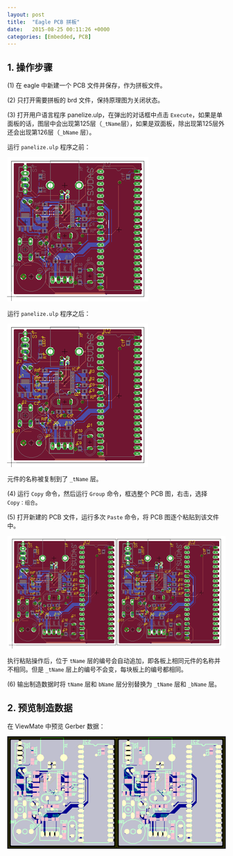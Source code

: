 ```yaml
---
layout: post
title:  "Eagle PCB 拼板"
date:   2015-08-25 00:11:26 +0000
categories: [Embedded, PCB]
---
```



## 1. 操作步骤

(1) 在 eagle 中新建一个 PCB 文件并保存，作为拼板文件。

(2) 只打开需要拼板的 brd 文件，保持原理图为关闭状态。

(3) 打开用户语言程序 panelize.ulp，在弹出的对话框中点击 `Execute`，如果是单面板的话，图层中会出现第125层（`_tName`层），如果是双面板，除出现第125层外还会出现第126层（`_bName` 层）。

运行 `panelize.ulp` 程序之前：

![](/assets/img/2015-08-25-eagle-pcb-panelize.assets/1.png)

运行 `panelize.ulp` 程序之后：

![](/assets/img/2015-08-25-eagle-pcb-panelize.assets/2.png)

元件的名称被复制到了 `_tName` 层。

(4) 运行 `Copy` 命令，然后运行 `Group` 命令，框选整个 PCB 图，右击，选择 `Copy：组合`。

(5) 打开新建的 PCB 文件，运行多次 `Paste` 命令，将 PCB 图逐个粘贴到该文件中。

![](/assets/img/2015-08-25-eagle-pcb-panelize.assets/3.png)

执行粘贴操作后，位于 `tName` 层的编号会自动追加，即各板上相同元件的名称并不相同。但是 `_tName` 层上的编号不会变，每块板上的编号都相同。

(6) 输出制造数据时将 `tName` 层和 `bName` 层分别替换为 `_tName` 层和 `_bName` 层。

## 2. 预览制造数据

在 ViewMate 中预览 Gerber 数据：

![](/assets/img/2015-08-25-eagle-pcb-panelize.assets/4.png)
